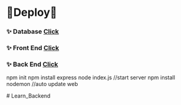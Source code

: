 # 🎉Deploy🎉

### ✨ Database [Click](https://cloud.mongodb.com/)


### ✨ Front End [Click](https://app.netlify.com/)


### ✨ Back End [Click](https://dashboard.heroku.com/apps)


npm init
npm install express
node index.js //start server
npm install nodemon //auto update web

#   L e a r n _ B a c k e n d 
 
 

